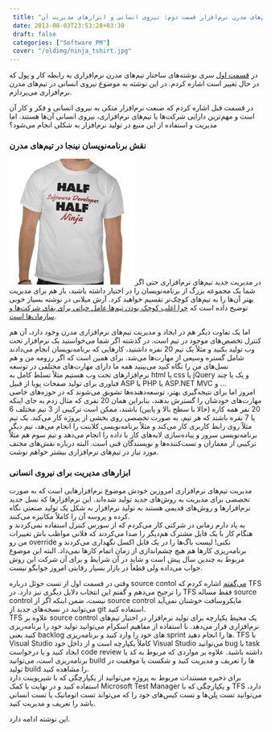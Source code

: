 ```yaml
---
 title: "ساختار تیم‌های مدرن نرم‌افزار قسمت دوم: نیروی انسانی و ابزارهای مدیریت آن" 
 date: 2013-08-03T23:53:28+03:30
 draft: false 
 categories: ["Software PM"]
 cover: "/oldimg/ninja_tshirt.jpg"
---
```




در [قسمت اول](/post/8-ساختار-تیم-های-مدرن-نرم-افزار-قسمت-اول--رابطه-کار-و-پول/) سری نوشته‌های ساختار تیم‌های مدرن نرم‌افزاری به رابطه کار و پول که در حال تغییر است اشاره کردم. در این نوشته به موضوع نیروی انسانی در تیم‌های مدرن نرم‌افزاری می‌پردازم.



در قسمت قبل اشاره کردم که صنعت نرم‌افزار متکی به نیروی انسانی و فکر و کار آن است و مهم‌ترین دارایی شرکت‌ها یا تیم‌های نرم‌افزاری، نیروی انسانی آن‌ها هستند. اما مدیریت و استفاده از این منبع در تولید نرم‌افزار به شکلی انجام می‌شود؟



### نقش برنامه‌نویسان نینجا در تیم‌های مدرن



![](/oldimg/ninja_tshirt.jpg)در مدیریت جدید تیم‌های نرم‌افزاری حتی اگر شما یک مجموعه بزرگ از برنامه‌نویسان را در اختیار داشته باشید، باز هم برای مدیریت بهتر آن‌ها را به تیم‌های کوچک‌تر تقسیم خواهید کرد. آرش میلانی در نوشته بسیار خوبی توضیح داده است که [چرا اغلب کوچک بودن تیم‌ها عامل حیاتی برای بقای شرکت‌ها و سازمان‌ها است](https://arashmilani.com/persian/post?id=45).



اما یک تفاوت دیگر هم در ایجاد و مدیریت تیم‌های نرم‌افزاری مدرن وجود دارد، آن هم کنترل تخصص‌های موجود در تیم است. در گذشته اگر شما می‌خواستید یک نرم‌افزار تحت وب تولید بکنید و مثلاً یک تیم 20 نفره داشتید، کارهایی که برنامه‌نویسان انجام می‌دادند شامل گستره وسیعی از مهارت‌ها می‌شد. برای همین است که اگر رزومه من و هم نسل‌های من را نگاه کنید می‌بینید همه ما دارای مهارت‌های مختلفی در توسعه نرم‌افزارهای تحت وب هستیم مثلاً تسلط کامل به html یا css یا jQuery و یک یا چند فناوری برای تولید صفحات پویا از قبیل ASP یا PHP یا ASP.NET MVC و ...  
امروز اما برای نتیجه‌گیری بهتر، توسعه‌دهنده‌ها تشویق می‌شوند که در حوزه‌های خاصی مهارت‌های خودشان را گسترش بدهند، بنابراین همان 20 نفری که مثال زدم به جای اینکه 20 نفر همه کاره (حالا با سطح بالا و پایین) باشند، ممکن است ترکیبی از 3 تیم مختلف 6 یا 7 نفره باشند که هر تیم، به صورت تخصصی روی بخشی از پروژه کار می‌کند. یک تیم مثلاً روی رابط کاربری کار می‌کند و مثلاً برنامه‌نویسی کلاینت را انجام می‌هد، تیم دیگر برنامه‌نویسی سرور و پیاده‌سازی لایه‌های کار با داده را انجام می‌دهد و تیم سوم هم مثلاً ترکیبی از معماران و تست‌کننده‌ها و نویسندگان فنی است. البته درباره نقش‌های مختف مورد نیاز در تیم‌های نرم‌افزاری بیشتر خواهم نوشت.



### ابزارهای مدیریت برای نیروی انسانی



مدیریت تیم‌های نرم‌افزاری امروزین خودش موضوع نرم‌افزارهایی است که به صورت تخصصی برای مدیریت به روش‌های جدید تولید شده‌اند. این نرم‌افزارها که نسل جدید نرم‌افزارها و روش‌های قدیمی هستند به تولید نرم‌افزار به شکل یک تولید صنعتی نگاه کرده و پروسه آن را کاملاً مکانیزه می‌کنند.  
به یاد دارم زمانی در شرکتی کار می‌کردم که از سورس کنترل استفاده نمی‌کردند و هنگام کار با یک فایل مشترک هم‌دیگر را صدا می‌کردند که فلانی مواظب باش تغییرات من رو override‌ نکنی! لیست باگ‌ها را در یک فایل اکسل نگهداری می‌کردند و برنامه‌ریزی کارها هم هیچ چشم‌اندازی از زمان اتمام کارها نمی‌داد. البته این موضوع مربوط به چندین سال پیش است و شاید در آن شرایط و برای آن شرکت این روش جواب می‌داده ولی قطعاً‌ در بازار بسیار رقابتی امروز جوابگو نیست.



وقتی در قسمت اول از تست جوئل درباره source contol [می‌گفتم](/post/2-%D8%AA%D8%B3%D8%AA-%D8%AC%D9%88%D8%A6%D9%84-%D9%82%D8%B3%D9%85%D8%AA-%D8%A7%D9%88%D9%84--source-control) اشاره کردم که TFS را ترجیح می‌دهم و گفتم این انتخاب دلایل دیگری نیز دارد. در TFS فقط مساله source control نیست، ضمن اینکه اگر از source control مایکروسافت خوشتان نمی‌آید می‌توانید در نسخه‌های جدید از git‌ استفاده کنید.  
TFS علاوه بر source control یک محیط یکپارچه برای تولید نرم‌افزار در اختیار تیم‌های نرم‌افزاری قرار می‌دهد. با استفاده از مفاهیم اسکرام می‌توانید تولید خود را برنامه‌ریزی کنید یعنی backlog های خود را وارد کنید و برنامه‌ریزی sprint ها را انجام دهید. TFS با Visual Studio کاملاً یکپارچه است و از داخل خود Visual Studio می‌توانید bug یا task ایجاد کنید و یا درخواست code review داشته باشید. علاوه بر مواردی که مربوط به کد یا برنامه‌ریزی است، می‌توانید build ها را تعریف و مدیریت کنید و شکست یا موفقیت در تولید build را مشاهده کنید.  
برای ذخیره مستندات مربوط به پروژه می‌توانید از یکپارچگی که با شیرپوینت دارد استفاده کنید و در نهایت با کمک Microsoft Test Manager و یکپارچگی که با TFS دارد، می‌توانید تست پلن‌ها و تست کیس‌های خود را که می‌تواند تست اتوماتیک یا تست انسانی باشد را تعریف و مدیریت کنید.



این نوشته ادامه دارد.

